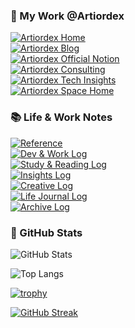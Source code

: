 <!-- 헤더 -->
<!-- <div align="center">
  
![header](https://capsule-render.vercel.app/api?type=waving&color=0:003366,100:00a8cc&height=250&section=header&text=Artiordex%20Official%20GitHub&fontAlignY=40&desc=DX%20%2F%20AX%20기반의%20디지털%20전환%20실행%20파트너&descSize=18&animation=fadeIn&fontSize=45)
</div> -->

<!-- 타이핑 애니메이션 readme-typing-svg 사용 -->
<!-- <p align="center">

[![Typing SVG](https://readme-typing-svg.demolab.com?font=Gothic+A1&size=20&duration=2000&pause=1000&color=fffff&width=1000&lines=Build%2C+automate+and+scale+with+Artiordex;Empowering+digital+transformation+with+DX+and+AX;From+DevOps+to+AI+agents+shaping+the+future)](https://git.io/typing-svg)
</p>  -->

<!-- ### 👨‍💻 About Me
Hi! I'm Shiwoo Min, a Full‑Stack Developer, DevOps Engineer, and Founder of Artiordex. <br>
I'm passionate about 🤖 AI Agents, ☁️ Cloud-native infrastructure, 🚀 AX & DX. <br>
I love designing smart solutions that enhance business efficiency 📈 and ensure scalability. -->

<!-- ### 🤝 Connect with Me
<p align="left">
  <a href="mailto:artiordex@gmail.com"><img src="https://img.shields.io/badge/Gmail-D14836?style=flat&logo=gmail&logoColor=white" alt="Gmail"></a>
  <a href="https://www.linkedin.com/in/shiwoo-min-a493aa263/"><img src="https://img.shields.io/badge/LinkedIn-0A66C2?style=flat&logo=linkedin&logoColor=white" alt="LinkedIn"></a>
  <a href="https://instagram.com/artiordex"><img src="https://img.shields.io/badge/Instagram-E4405F?style=flat&logo=instagram&logoColor=white" alt="Instagram"></a>
  <a href="https://www.threads.net/@artiordex"><img src="https://img.shields.io/badge/Threads-000000?style=flat&logo=threads&logoColor=white" alt="Threads"></a>
  <a href="https://www.strava.com/athletes/artiordex"><img src="https://img.shields.io/badge/Strava-FC4C02?style=flat&logo=strava&logoColor=white" alt="Strava"></a>
  <a href="https://youtube.com/@artiordex"><img src="https://img.shields.io/badge/YouTube-FF0000?style=flat&logo=youtube&logoColor=white" alt="YouTube"></a>
  <a href="https://slack.com/artiordex-invite"><img src="https://img.shields.io/badge/Slack-4A154B?style=flat&logo=slack&logoColor=white" alt="Slack"></a>
  <a href="https://discord.gg/artiordex"><img src="https://img.shields.io/badge/Discord-5865F2?style=flat&logo=discord&logoColor=white" alt="Discord"></a>
</p> -->

### 🦉 My Work @Artiordex
<p align="left">
  <a href="https://www.artiordex.com/"><img src="https://img.shields.io/badge/Artiordex Home-000000?style=flat&logo=wordpress&logoColor=white" alt="Artiordex Home"></a><br>
  <a href="https://blog.naver.com/artiordex"><img src="https://img.shields.io/badge/Artiordex Blog-000000?style=flat&logo=naver&logoColor=white" alt="Artiordex Blog"></a><br>
  <a href="https://www.notion.so/Artiordex-Official-Notion-20892a86c03b80acb32bccc3be49bc64?pvs=21"><img src="https://img.shields.io/badge/Artiordex | Official Notion-000000?style=flat&logo=notion&logoColor=white" alt="Artiordex Official Notion"></a><br>
  <a href="https://www.notion.so/Artiordex-Consulting-22792a86c03b808786d5dcbc1054e508?pvs=21"><img src="https://img.shields.io/badge/Artiordex | Consulting-000000?style=flat&logo=notion&logoColor=white" alt="Artiordex Consulting"></a><br>
  <a href="https://www.notion.so/Artiordex-Tech-Insights-22792a86c03b80d68445e2a7ba53fefb?pvs=21"><img src="https://img.shields.io/badge/Artiordex | Tech Insights-000000?style=flat&logo=notion&logoColor=white" alt="Artiordex Tech Insights"></a><br>
  <a href="https://www.notion.so/Artiordex-Space-Home-20692a86c03b80e290e7f570db3f8024?pvs=21"><img src="https://img.shields.io/badge/Artiordex | Space Home-000000?style=flat&logo=notion&logoColor=white" alt="Artiordex Space Home"></a>
</p>

### 📚 Life & Work Notes
<p align="left">
  <a href="https://www.notion.so/Reference-23392a86c03b803b97d3c95409c5093c?pvs=21"><img src="https://img.shields.io/badge/Reference-000000?style=flat&logo=notion&logoColor=white" alt="Reference"></a><br>
  <a href="https://www.notion.so/Dev-Worklog-22792a86c03b8031b989c3639c91dae7?pvs=21"><img src="https://img.shields.io/badge/Dev & Worklog-000000?style=flat&logo=notion&logoColor=white" alt="Dev & Work Log"></a><br>
  <a href="https://www.notion.so/Study-Reading-Log-22792a86c03b8078bcffdf1d39055072?pvs=21"><img src="https://img.shields.io/badge/Study & Reading Log-000000?style=flat&logo=notion&logoColor=white" alt="Study & Reading Log"></a><br>
  <a href="https://www.notion.so/Insights-Log-20892a86c03b8002bef6fbdfdb74e626?pvs=21"><img src="https://img.shields.io/badge/Insights Log-000000?style=flat&logo=notion&logoColor=white" alt="Insights Log"></a><br>
  <a href="https://www.notion.so/Creative-Log-22792a86c03b80d38f2fedb73a1cc421?pvs=21"><img src="https://img.shields.io/badge/Creative Log-000000?style=flat&logo=notion&logoColor=white" alt="Creative Log"></a><br>
  <a href="https://www.notion.so/Life-Journal-Log-20892a86c03b803ead65c1c2b281eeb6?pvs=21"><img src="https://img.shields.io/badge/Life Journal Log-000000?style=flat&logo=notion&logoColor=white" alt="Life Journal Log"></a><br>
  <a href="https://www.notion.so/Archive-Log-23192a86c03b807e9185da0b5d57e2d9?pvs=21"><img src="https://img.shields.io/badge/Archive Log-000000?style=flat&logo=notion&logoColor=white" alt="Archive Log"></a>
</p>

<!-- https://github.com/tandpfun/skill-icons#readme -->
### 🚀 GitHub Stats 
<!-- GitHub Stats (커밋 수, 레포 수, 언어 통계 등) -->
![GitHub Stats](https://github-readme-stats.vercel.app/api?username=artiordex&show_icons=true&theme=tokyonight)
<!-- Top Languages (가장 많이 사용한 언어) -->
![Top Langs](https://github-readme-stats.vercel.app/api/top-langs/?username=artiordex&layout=compact&langs_count=8&theme=tokyonight)
<!-- GitHub Trophy (활동 메달 🏆) -->
[![trophy](https://github-profile-trophy.vercel.app/?username=artiordex&theme=onedark&row=1)](https://github.com/ryo-ma/github-profile-trophy)
<!-- GitHub Streak (연속 커밋 🔥) -->
[![GitHub Streak](https://streak-stats.demolab.com?user=artiordex&theme=tokyonight&hide_border=true)](https://git.io/streak-stats)
<!-- Contribution Snake (애니메이션 뱀 🐍) https://github.com/Platane/snk -->
<!-- ![Snake animation](https://github.com/artiordex/artiordex/blob/output/github-contribution-grid-snake.svg) -->
<!-- ![artiordex github-stats](https://stats.dooboo.io/api/github-stats-advanced?login=artiordex) -->


